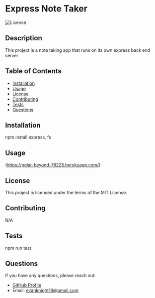 
# Express Note Taker

![License](https://img.shields.io/badge/License-MIT-blue.svg)

## Description

This project is a note taking app that runs on its own express back end server

## Table of Contents

- [Installation](#installation)
- [Usage](#usage)
- [License](#license)
- [Contributing](#contributing)
- [Tests](#tests)
- [Questions](#questions)

## Installation

npm install express, fs

## Usage

(https://polar-beyond-78225.herokuapp.com/)

## License

This project is licensed under the terms of the MIT License.

## Contributing

N/A

## Tests

npm run test

## Questions

If you have any questions, please reach out:

- [GitHub Profile](https://github.com/evanknight18)
- Email: evanknight18@gmail.com
